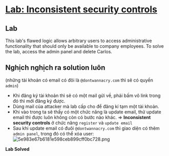 # [Lab: Inconsistent security controls](https://portswigger.net/web-security/logic-flaws/examples/lab-logic-flaws-inconsistent-security-controls)

## Lab

This lab's flawed logic allows arbitrary users to access administrative functionality that should only be available to company employees. To solve the lab, access the admin panel and delete Carlos.

## Nghịch nghịch ra solution luôn

(những tài khoản có email có đôi là `@dontwannacry.com` thì sẽ có quyền `admin`)

- Khi đăng ký tài khoản thì sẽ có một mail gửi về, phải bấm vô link trong đó thì mới đăng ký được.
- Dùng mail của attacker mà lab cấp cho để đăng kí tạm một tài khoản.
- Khi vào trong ta sẽ thấy có một chức năng là update email, thử update email thì được luôn không còn có bước nào khác.
    =\> **Inconsistent security controls** ở chức năng `register` và `update email`
- Sau khi update email có đuôi `@dontwannacry.com` thì giao diện có thêm `admin panel`, trong đó có thể xóa user:
    ![5e983e67b6181e598ceb899cff0bc728.png](../../../../../../_resources/5e983e67b6181e598ceb899cff0bc728.png)

**Lab Solved**